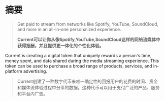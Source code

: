 # 摘要

> Get paid to stream from networks like Spotify, YouTube, SoundCloud, and more in an all-in-one personalized experience.
>
> **Current可以让你从像Spotify,YouTube,SoundCloud这样的网络流媒体中获得报酬，并且提供更一体化的个性化体验。**

Current is creating a digital token that uniquely rewards a person's time, money spent, and data shared during the media streaming experience. This token can be used to purchase a broad range of products, services, and in-platform advertising.

> Current创建了一种数字代币来唯一确定性的回报用户的花费的时间、资金和媒体流体验过程中分享的数据。这种代币可以用于支付广泛的产品、服务和平台内广告。



